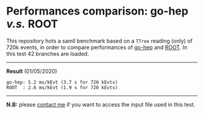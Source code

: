 # Performances comparison: go-hep *v.s.* ROOT

This repository hots a samll benchmark based on a `TTree` reading (only) of 720k events,
in order to compare performances of [go-hep](https://go-hep.org/) and [ROOT](https://root.cern.ch/).
In this test 42 branches are loaded.

---

**Result** (01/05/2020)
```
go-hep: 5.2 ms/kEvt (3.7 s for 720 kEvts)
ROOT  : 2.6 ms/kEvt (1.9 s for 720 kEvts) 
```

---

**N.B:** please [contact me](mailto:romain.madar@cern.ch) if you want to access the input file used in this test.
